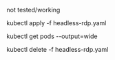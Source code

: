 not tested/working

kubectl apply -f  headless-rdp.yaml

kubectl get pods --output=wide

kubectl delete -f headless-rdp.yaml


